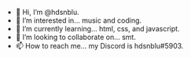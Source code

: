 - 👋 Hi, I’m @hdsnblu.
- 👀 I’m interested in... music and coding.
- 🌱 I’m currently learning... html, css, and javascript.
- 💞️ I’m looking to collaborate on... smt.
- 📫 How to reach me... my Discord is hdsnblu#5903.

<!---
hdsnblu/hdsnblu is a ✨ special ✨ repository because its `README.md` (this file) appears on your GitHub profile.
You can click the Preview link to take a look at your changes.
--->
